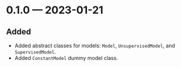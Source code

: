 
<a id='changelog-0.1.0'></a>
# 0.1.0 — 2023-01-21

## Added

- Added abstract classes for models: `Model`, `UnsupervisedModel`, and `SupervisedModel`.
- Added `ConstantModel` dummy model class.
